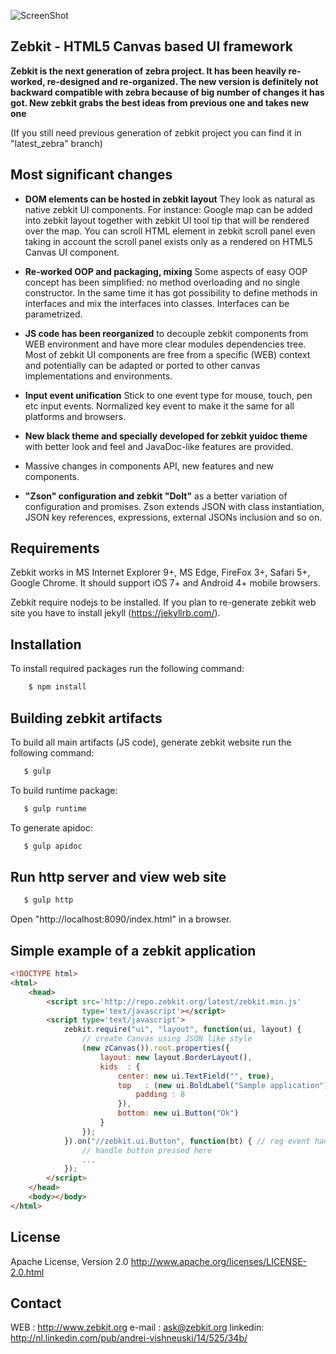 
![ScreenShot](http://repo.zebkit.org/zebkit.logo.png)

## Zebkit - HTML5 Canvas based UI framework 

**Zebkit is the next generation of zebra project. It has been heavily re-worked, re-designed and re-organized. The new version is definitely not backward compatible with zebra because of big number of changes it has got. New zebkit grabs the best ideas from previous one and takes new one** 

(If you still need previous generation of zebkit project you can find it in "latest_zebra" branch) 

## Most significant changes 

   * **DOM elements can be hosted in zebkit layout** They look as natural as native zebkit UI components. For instance: Google map can be added into zebkit layout together with zebkit UI tool tip that will be rendered over the map. You can scroll HTML element in zebkit scroll panel even taking in account the scroll panel exists only as a rendered on HTML5 Canvas UI component.

   * **Re-worked OOP and packaging, mixing** Some aspects of easy OOP concept has been simplified: no method overloading and no single constructor. In the same time it has got possibility to define methods in interfaces and mix the interfaces into classes. Interfaces can be parametrized.

   * **JS code has been reorganized** to decouple zebkit components from WEB environment and have more clear modules dependencies tree. Most of zebkit UI components are free from a specific (WEB) context and potentially can be adapted or ported to other canvas implementations and environments. 
      
   * **Input event unification** Stick to one event type for mouse, touch, pen etc input events. Normalized key event to make it the same for all platforms and browsers.
 
   * **New black theme and specially developed for zebkit yuidoc theme** with better look and feel and JavaDoc-like features are provided.   
      
   * Massive changes in components API, new features and new components. 

   * **"Zson" configuration and zebkit "DoIt"** as a better variation of configuration and promises. Zson extends JSON with class instantiation, JSON key references, expressions, external JSONs inclusion and so on.

## Requirements 

Zebkit works in MS Internet Explorer 9+, MS Edge, FireFox 3+, Safari 5+, Google Chrome. It should support iOS 7+ and Android 4+ mobile browsers.

Zebkit require nodejs to be installed. If you plan to re-generate zebkit web site you have to install jekyll (https://jekyllrb.com/). 

## Installation 

To install required packages run the following command: 
```bash
    $ npm install
```

## Building zebkit artifacts

To build all main artifacts (JS code), generate zebkit website run the following command:
```bash
   $ gulp
```

To build runtime package: 
```bash
   $ gulp runtime
```

To generate apidoc:
```bash
   $ gulp apidoc
```

## Run http server and view web site 

```bash
   $ gulp http
```

Open "http://localhost:8090/index.html" in a browser.

## Simple example of a zebkit application

```html
<!DOCTYPE html>
<html>
    <head>
        <script src='http://repo.zebkit.org/latest/zebkit.min.js'
                type='text/javascript'></script>
        <script type='text/javascript'>
            zebkit.require("ui", "layout", function(ui, layout) {
                // create Canvas using JSON like style
                (new zCanvas()).root.properties({
                    layout: new layout.BorderLayout(),
                    kids  : {
                        center: new ui.TextField("", true),
                        top   : (new ui.BoldLabel("Sample application")).properties({
                            padding : 8
                        }),
                        bottom: new ui.Button("Ok")
                    }
                });
            }).on("//zebkit.ui.Button", function(bt) { // reg event handler
                // handle button pressed here
                ...
            }); 
        </script>
    </head>
    <body></body>
</html>
```

## License

Apache License, Version 2.0 http://www.apache.org/licenses/LICENSE-2.0.html

## Contact

WEB     : http://www.zebkit.org
e-mail  : ask@zebkit.org
linkedin: http://nl.linkedin.com/pub/andrei-vishneuski/14/525/34b/

